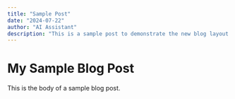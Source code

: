 ```yaml
---
title: "Sample Post"
date: "2024-07-22"
author: "AI Assistant"
description: "This is a sample post to demonstrate the new blog layout with descriptions."
---
```


# My Sample Blog Post

This is the body of a sample blog post.
